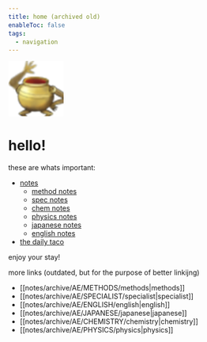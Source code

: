 ```yaml
---
title: home (archived old)
enableToc: false
tags:
  - navigation
---
```


![](notes/images/Pasted%20image%2020230228195052.png)

# hello!

these are whats important:

- [notes](notes/archive/notes.md)
  - [method notes](notes/archive/AEold/subsections/methods.md)
  - [spec notes](notes/archive/AEold/subsections/spec.md)
  - [chem notes](notes/archive/AEold/subsections/chem.md)
  - [physics notes](notes/archive/AEold/subsections/phys.md)
  - [japanese notes](notes/archive/AEold/subsections/jap.md)
  - [english notes](notes/archive/AEold/subsections/eng.md)
- [the daily taco](notes/archive/daily/DAILY.md)

enjoy your stay!



more links (outdated, but for the purpose of better linkijng)
- [[notes/archive/AE/METHODS/methods|methods]]
- [[notes/archive/AE/SPECIALIST/specialist|specialist]]
- [[notes/archive/AE/ENGLISH/english|english]]
- [[notes/archive/AE/JAPANESE/japanese|japanese]]
- [[notes/archive/AE/CHEMISTRY/chemistry|chemistry]]
- [[notes/archive/AE/PHYSICS/physics|physics]]